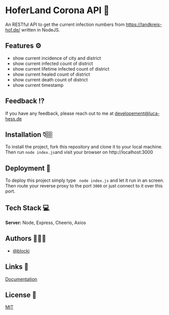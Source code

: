 
# HoferLand Corona API 🦠

An RESTful API to get the current infection numbers from https://landkreis-hof.de/ written in NodeJS.


## Features ⚙️

- show current incidence of city and district
- show current infected count of district
- show current lifetime infected count of district
- show current healed count of district
- show current death count of district
- show current timestamp


## Feedback ⁉️

If you have any feedback, please reach out to me at developement@luca-hess.de


## Installation 👇🏼

To install the project, fork this repository and clone it to your local machine. Then run ````node index.js````and visit your browser on http://localhost:3000
## Deployment 🏹

To deploy this project simply type ` node index.js` and let it run in an screen. Then route your reverse proxy to the port `3000` or just connect to it over this port.


## Tech Stack 💻

**Server:** Node, Express, Cheerio, Axios


## Authors 🙇🏽‍♂️

- [@blocki](https://luca-hess.de/)


## Links 🔗

[Documentation](https://https://wiki.hoferlandstrikesback.de/website/corona-api)

## License 📜

[MIT](https://choosealicense.com/licenses/mit/)

